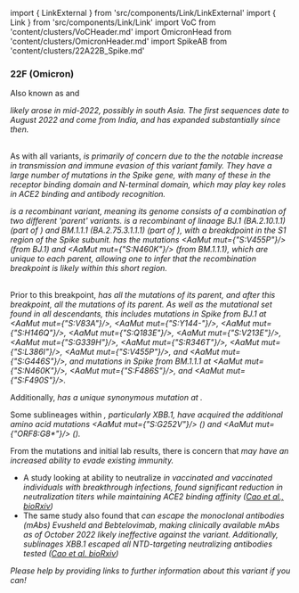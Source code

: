 import { LinkExternal } from 'src/components/Link/LinkExternal'
import { Link } from 'src/components/Link/Link'
import VoC from 'content/clusters/VoCHeader.md'
import OmicronHead from 'content/clusters/OmicronHeader.md'
import SpikeAB from 'content/clusters/22A22B_Spike.md'

<VoC/>

### 22F (Omicron)
Also known as <Lin name="XBB" /> and <Who name="Omicron" />

<OmicronHead/>

<Var name="22F (Omicron)"/> likely arose in mid-2022, possibly in south Asia. The first sequences date to August 2022 and come from India, and has expanded substantially since then.
<br/><br/>

As with all <Who name="Omicron" /> variants, <Var name="22F (Omicron)" prefix=""/> is primarily of concern due to the the notable increase in transmission and immune evasion of this variant family. They have a large number of mutations in the Spike gene, with many of these in the receptor binding domain and N-terminal domain, which may play key roles in ACE2 binding and antibody recognition.

<Var name="22F (Omicron)" prefix=""/> is a recombinant variant, meaning its genome consists of a combination of two different 'parent' variants. <Var name="22F (Omicron)" prefix=""/> is a recombinant of linaage BJ.1 (BA.2.10.1.1) (part of <Var name="21L (Omicron)" prefix=""/>) and BM.1.1.1 (BA.2.75.3.1.1.1) (part of <Var name="22D (Omicron)" prefix=""/>), with a breakdpoint in the S1 region of the Spike subunit. 
<Var name="22F (Omicron)" prefix=""/> has the mutations <AaMut mut={"S:V455P"}/> (from BJ.1) and <AaMut mut={"S:N460K"}/> (from BM.1.1.1), which are unique to each parent, allowing one to infer that the recombination breakpoint is likely within this short region.
<br/>
<br/>

Prior to this breakpoint, <Var name="22F (Omicron)" prefix=""/> has all the mutations of its <Lin name="BJ.1"/> parent, and after this breakpoint, all the mutations of its <Lin name="BM.1.1.1"/> parent. As well as the mutational set found in all <Var name="21L (Omicron)" prefix=""/> descendants, this includes mutations in Spike from BJ.1 at <AaMut mut={"S:V83A"}/>, <AaMut mut={"S:Y144-"}/>, <AaMut mut={"S:H146Q"}/>, <AaMut mut={"S:Q183E"}/>, <AaMut mut={"S:V213E"}/>, <AaMut mut={"S:G339H"}/>, <AaMut mut={"S:R346T"}/>, <AaMut mut={"S:L386I"}/>, <AaMut mut={"S:V455P"}/>, and <AaMut mut={"S:G446S"}/>, and mutations in Spike from BM.1.1.1 at <AaMut mut={"S:N460K"}/>, <AaMut mut={"S:F486S"}/>, and <AaMut mut={"S:F490S"}/>.

Additionally, <Var name="22F (Omicron)" prefix=""/> has a unique synonymous mutation at <NucMut mut="A19326G" />.

Some sublineages within <Var name="22F (Omicron)" prefix=""/>, particularly XBB.1, have acquired the additional amino acid mutations <AaMut mut={"S:G252V"}/> (<NucMut mut="G22317T"/>) and <AaMut mut={"ORF8:G8*"}/> (<NucMut mut="G27915T"/>).

From the mutations and initial lab results, there is concern that <Var name="22F (Omicron)" prefix=""/> may have an increased ability to evade existing immunity.
- A study looking at ability to neutralize <Var name="22F (Omicron)" prefix=""/> in vaccinated and vaccinated individuals with <Who name="Omicron" /> breakthrough infections, found significant reduction in neutralization titers while maintaining ACE2 binding affinity ([Cao et al., bioRxiv](https://www.biorxiv.org/content/10.1101/2022.09.15.507787v4))
- The same study also found that <Var name="22F (Omicron)" prefix=""/> can escape the monoclonal antibodies (mAbs) Evusheld and Bebtelovimab, making clinically available mAbs as of October 2022 likely ineffective against the variant. Additionally, <Var name="22F (Omicron)" prefix=""/> sublinages XBB.1 escaped all NTD-targeting neutralizing antibodies tested ([Cao et al. bioRxiv](https://www.biorxiv.org/content/10.1101/2022.09.15.507787v4))


_Please help by providing links to further information about this variant if you can!_




